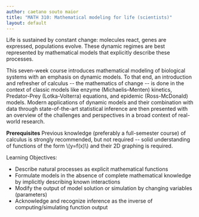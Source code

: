 ```yaml
---
author: caetano souto maior
title: "MATH 310: Mathematical modeling for life (scientists)"
layout: default
---
```


Life is sustained by constant change: molecules react, genes are expressed, populations evolve. These dynamic regimes are best represented by mathematical models that explicitly describe these processes.

This seven-week course introduces mathematical modeling of biological systems with an emphasis on dynamic models. To that end, an introduction and refresher of calculus -- the mathematics of change -- is done in the context of classic models like enzyme (Michaelis–Menten) kinetics, Predator-Prey (Lotka-Volterra) equations, and epidemic (Ross-McDonald) models. Modern applications of dynamic models and their combination with data through state-of-the-art statistical inference are then presented with an overview of the challenges and perspectives in a broad context of real-world research.


**Prerequisites**
Previous knowledge (preferably a full-semester course) of calculus is strongly recommended, but not required -- solid understanding of functions of the form \\(y=f(x)\\) and their 2D graphing is required.


Learning Objectives:

- Describe natural processes as explicit mathematical functions
- Formulate models in the absence of complete mathematical knowledge by implicitly describing known interactions
- Modify the output of model solution or simulation by changing variables (parameters)
- Acknowledge and recognize inference as the inverse of computing/simulating function output
